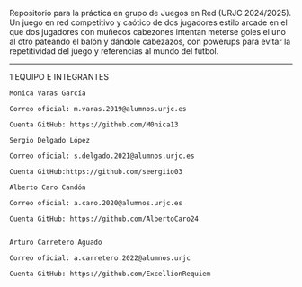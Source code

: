 
Repositorio para la práctica en grupo de Juegos en Red (URJC 2024/2025). Un juego en red competitivo y caótico de dos jugadores estilo arcade en el que dos jugadores con muñecos cabezones intentan meterse goles el uno al otro pateando el balón y dándole cabezazos, con powerups para evitar la repetitividad del juego y referencias al mundo del fútbol.
 ***************

1	EQUIPO E INTEGRANTES

	Monica Varas García
			
	Correo oficial: m.varas.2019@alumnos.urjc.es
	
	Cuenta GitHub: https://github.com/M0nica13
 
	Sergio Delgado López

	Correo oficial: s.delgado.2021@alumnos.urjc.es

	Cuenta GitHub:https://github.com/seergiio03

	Alberto Caro Candón

	Correo oficial: a.caro.2020@alumnos.urjc.es
	
	Cuenta GitHub: https://github.com/AlbertoCaro24


	Arturo Carretero Aguado

	Correo oficial: a.carretero.2022@alumnos.urjc
	
	Cuenta GitHub: https://github.com/ExcellionRequiem








